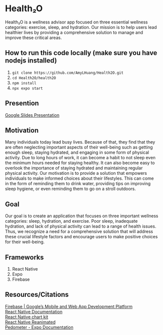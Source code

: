 # Health₂O
Health₂O is a wellness advisor app focused on three essential wellness categories: exercise, sleep, and hydration. Our mission is to help users lead healthier lives by providing a comprehensive solution to manage and improve these critical areas.

How to run this code locally (make sure you have nodejs installed)
---
1. `git clone https://github.com/AmyLHuang/Health2O.git`
2. `cd Health2O/health2O`
3. `npm install`
4. `npx expo start`

Presention
---
[Google Slides Presentation](https://docs.google.com/presentation/d/18oOfdsDSL6ALzHGp4xzA1RiyPcLknBcDEA-1jfXWZRQ/edit?usp=sharing)

Motivation  
---
Many individuals today lead busy lives. Because of that, they find that they are often neglecting important aspects of their well-being such as getting enough sleep, staying hydrated, and engaging in some form of physical activity. Due to long hours of work, it can become a habit to not sleep even the minimum hours needed for staying healthy. It can also become easy to overlook the importance of staying hydrated and maintaining regular physical activity. Our motivation is to provide a solution that empowers individuals to make informed choices about their lifestyles. This can come in the form of reminding them to drink water, providing tips on improving sleep hygiene, or even reminding them to go on a stroll outdoors.

Goal  
---
Our goal is to create an application that focuses on three important wellness categories: sleep, hydration, and exercise. Poor sleep, inadequate hydration, and lack of physical activity can lead to a range of health issues. Thus, we recognize a need for a comprehensive solution that will address these crucial lifestyle factors and encourage users to make positive choices for their well-being.

Frameworks
---
1. React Native
2. Expo
3. Firebase

Resources/Citations
---
[Firebase | Google’s Mobile and Web App Development Platform](https://firebase.google.com/)  
[React Native Documentation](https://reactnative.dev/docs/getting-started)  
[React Native chart kit](https://www.npmjs.com/package/react-native-chart-kit)  
[React Native Reanimated](https://docs.swmansion.com/react-native-reanimated/docs/fundamentals/your-first-animation/)  
[Pedometer - Expo Documentation](https://docs.expo.dev/versions/latest/sdk/pedometer/)  

